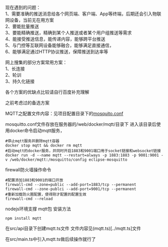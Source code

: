 现在遇到的问题：  
1、需要准确的推送消息给各个网页端、客户端、App等终端，后期还会引入物联网设备，当前无在用方案  
2、要能批量推送  
3、要能精确推送，精确到某个人推送或者某个用户组推送等需求  
4、能接受推送信息，能传递内容，能够跨平台推送  
5、与门控等互联网设备能够融合，能够满足直接通信，  
6、能够满足通过HTTP协议推送，保障推送到达率等  

网上搜集的部分方案常用方案：  
1、长连接  
2、轮训  
3、持久化链接  

各个方案的优缺点比较请自行百度补充理解  

之前考虑过的备选方案  

MQTT之配置文件内容：见项目配置目录下的[mosquito.conf](../mosquitto.conf) 

mosquitto.conf文件存放在服务器的/web/docker/mqtt/目录下
进入该目录后使用docker命令启动mqtt服务，
```
#停止mqtt服务并删除mqtt容器
docker stop mqtt && docker rm mqtt
#启动mqtt的docker服务，并同时开启1883和9001端口用于socket链接和websocket链接
docker run -d --name mqtt --restart=always -p 1883:1883 -p 9001:9001 -v /web/docker/mqtt:/mosquitto/config eclipse-mosquitto
```
firewall防火墙操作命令
```
#配置添加1883和9001的端口开放
firewall-cmd --zone=public --add-port=1883/tcp --permanent
firewall-cmd --zone-publci --add-port=9001/tcp --permanent
#重新加载防火圈配置，使得刚才配置的配置生效
firewall-cmd --reload
```
nodejs环境支撑 mqtt包
安装方法
```
npm install mqtt
```
在src/api目录下创建mqtt.ts文件
文件内容见(mqtt.ts)[../mqtt.ts]文件

在src/main.ts中引入mqtt.ts做后续操作就行了
